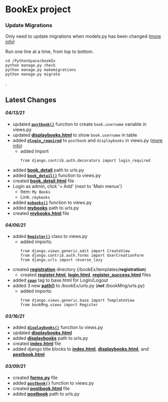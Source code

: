 # **BookEx project** #

### **Update Migrations** ###
Only need to update migrations when models.py has been changed ([more info](https://docs.djangoproject.com/en/3.1/topics/migrations/#module-django.db.migrations))

Run one line at a time, from top to bottom. 
```
cd /PythonSpace/bookEx
python manage.py check
python manage.py makemigrations
python manage.py migrate
```
.

## **Latest Changes** ##

#### *04/13/21* ####
- updated [**`postbook()`**](https://github.com/iGotenks/bookEx/blob/main/bookMng/views.py#L33-L38) function to create `book.username` variable in views.py
- updated [**displaybooks.html**](https://github.com/iGotenks/bookEx/blob/main/bookEx/templates/bookMng/displaybooks.html#L33-L35) to show `book.username` in table
- added [**`@login_required`**](https://github.com/iGotenks/bookEx/blob/main/bookMng/views.py#L27) to `postbook` and `displaybooks` in views.py ([more info](https://docs.djangoproject.com/en/3.1/topics/auth/default/#the-login-required-decorator))
    - added import
        ```
        from django.contrib.auth.decorators import login_required
        ```
- added [**book_detail**](https://github.com/iGotenks/bookEx/blob/main/bookMng/urls.py#L6) path to urls.py
- added [**`book_detail()`**](https://github.com/iGotenks/bookEx/blob/main/bookMng/views.py#L79-L88) function to views.py
- created [**book_detail.html**](https://github.com/iGotenks/bookEx/blob/main/bookEx/templates/bookMng/book_detail.html) file
- Login as admin, click '+ Add' (next to 'Main menus')
    - Item: ```My Books```
    - Link: ```/mybooks```
- added [**`mybooks()`**](https://github.com/iGotenks/bookEx/blob/main/bookMng/views.py#L66-L76) function to views.py
- added [**mybooks**](https://github.com/iGotenks/bookEx/blob/main/bookMng/urls.py#L8) path to urls.py
- created [**mybooks.html**](https://github.com/iGotenks/bookEx/blob/main/bookEx/templates/bookMng/mybooks.html) file



#### *04/06/21* ####
- added [**`Register()`**](https://github.com/iGotenks/bookEx/blob/main/bookMng/views.py#L58-L65) class to views.py
    - added imports:
        ```
        from django.views.generic.edit import CreateView
        from django.contrib.auth.forms import UserCreationForm
        from django.urls import reverse_lazy
        ```
- created [**registration**](https://github.com/iGotenks/bookEx/tree/main/bookEx/templates/registration) directory (/bookEx/templates/**registration**)
    - created [**register.html**](https://github.com/iGotenks/bookEx/blob/main/bookEx/templates/registration/register.html), [**login.html**](https://github.com/iGotenks/bookEx/blob/main/bookEx/templates/registration/login.html), [**register_success.html**](https://github.com/iGotenks/bookEx/blob/main/bookEx/templates/registration/register_success.html) files
- added [**`span`**](https://github.com/iGotenks/bookEx/blob/main/bookEx/templates/base.html#L19-L27) tag to base.html for Login/Logout
- added 3 new [**path()**](https://github.com/iGotenks/bookEx/blob/main/bookEx/urls.py#L26-L29) to /bookEx/urls.py (**_not_** /bookMng/urls.py)
    - added imports:
        ```
        from django.views.generic.base import TemplateView
        from bookMng.views import Register
        ```

#### *03/16/21* ####
- added [**`displaybooks()`**](https://github.com/iGotenks/bookEx/blob/main/bookMng/views.py#L42-L51) function to views.py
- updated [**displaybooks.html**](https://github.com/iGotenks/bookEx/blob/main/bookEx/templates/bookMng/displaybooks.html#L17-L35)
- added [**displaybooks**](https://github.com/iGotenks/bookEx/blob/main/bookMng/urls.py#L7) path to urls.py
- created [**index.html**](https://github.com/iGotenks/bookEx/blob/main/bookEx/templates/bookMng/index.html#L1-L18) file
- added django title blocks to [**index.html**](https://github.com/iGotenks/bookEx/blob/main/bookEx/templates/bookMng/index.html#L4-L6), [**displaybooks.html**](https://github.com/iGotenks/bookEx/blob/main/bookEx/templates/bookMng/displaybooks.html#L4-L6), and [**postbook.html**](https://github.com/iGotenks/bookEx/blob/main/bookEx/templates/bookMng/postbook.html#L4-L6)

#### *03/09/21* ####
- created [**forms.py**](https://github.com/iGotenks/bookEx/blob/main/bookMng/forms.py) file
- added [**`postbook()`**](https://github.com/iGotenks/bookEx/blob/main/bookMng/views.py#L20-L37) function to views.py
- created [**postbook.html**](https://github.com/iGotenks/bookEx/blob/main/bookEx/templates/bookMng/postbook.html) file
- added [**postbook**](https://github.com/iGotenks/bookEx/blob/main/bookMng/urls.py#L6) path to urls.py
